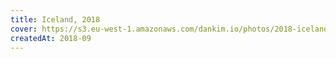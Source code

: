 ```yaml
---
title: Iceland, 2018
cover: https://s3.eu-west-1.amazonaws.com/dankim.io/photos/2018-iceland/cover.jpg
createdAt: 2018-09
---
```


<img src="https://s3.eu-west-1.amazonaws.com/dankim.io/photos/2018-iceland/0001.jpg" alt="" class="lazyload">
<img src="https://s3.eu-west-1.amazonaws.com/dankim.io/photos/2018-iceland/0002.jpg" alt="" class="lazyload">
<img src="https://s3.eu-west-1.amazonaws.com/dankim.io/photos/2018-iceland/0003.jpg" alt="" class="lazyload">

<div class="photorow-2">
  <img src="https://s3.eu-west-1.amazonaws.com/dankim.io/photos/2018-iceland/0004.jpg" alt="" class="lazyload">
  <img src="https://s3.eu-west-1.amazonaws.com/dankim.io/photos/2018-iceland/0005.jpg" alt="" class="lazyload">
</div>

<img src="https://s3.eu-west-1.amazonaws.com/dankim.io/photos/2018-iceland/0006.jpg" alt="" class="lazyload">
<img src="https://s3.eu-west-1.amazonaws.com/dankim.io/photos/2018-iceland/0007.jpg" alt="" class="lazyload">
<img src="https://s3.eu-west-1.amazonaws.com/dankim.io/photos/2018-iceland/0008.jpg" alt="" class="lazyload">

<div class="photorow-2">
  <img src="https://s3.eu-west-1.amazonaws.com/dankim.io/photos/2018-iceland/0009.jpg" alt="" class="lazyload">
  <img src="https://s3.eu-west-1.amazonaws.com/dankim.io/photos/2018-iceland/0010.jpg" alt="" class="lazyload">
</div>

<img src="https://s3.eu-west-1.amazonaws.com/dankim.io/photos/2018-iceland/0011.jpg" alt="" class="lazyload">
<img src="https://s3.eu-west-1.amazonaws.com/dankim.io/photos/2018-iceland/0012.jpg" alt="" class="lazyload">
<img src="https://s3.eu-west-1.amazonaws.com/dankim.io/photos/2018-iceland/0013.jpg" alt="" class="lazyload">
<img src="https://s3.eu-west-1.amazonaws.com/dankim.io/photos/2018-iceland/0014.jpg" alt="" class="lazyload">
<img src="https://s3.eu-west-1.amazonaws.com/dankim.io/photos/2018-iceland/0015.jpg" alt="" class="lazyload">
<img src="https://s3.eu-west-1.amazonaws.com/dankim.io/photos/2018-iceland/0016.jpg" alt="" class="lazyload">
<img src="https://s3.eu-west-1.amazonaws.com/dankim.io/photos/2018-iceland/0017.jpg" alt="" class="lazyload">
<img src="https://s3.eu-west-1.amazonaws.com/dankim.io/photos/2018-iceland/0018.jpg" alt="" class="lazyload">
<img src="https://s3.eu-west-1.amazonaws.com/dankim.io/photos/2018-iceland/0019.jpg" alt="" class="lazyload">
<img src="https://s3.eu-west-1.amazonaws.com/dankim.io/photos/2018-iceland/0020.jpg" alt="" class="lazyload">
<img src="https://s3.eu-west-1.amazonaws.com/dankim.io/photos/2018-iceland/0021.jpg" alt="" class="lazyload">
<img src="https://s3.eu-west-1.amazonaws.com/dankim.io/photos/2018-iceland/0022.jpg" alt="" class="lazyload">
<img src="https://s3.eu-west-1.amazonaws.com/dankim.io/photos/2018-iceland/0023.jpg" alt="" class="lazyload">
<img src="https://s3.eu-west-1.amazonaws.com/dankim.io/photos/2018-iceland/0024.jpg" alt="" class="lazyload">
<img src="https://s3.eu-west-1.amazonaws.com/dankim.io/photos/2018-iceland/0025.jpg" alt="" class="lazyload">

<div class="photorow-2">
  <img src="https://s3.eu-west-1.amazonaws.com/dankim.io/photos/2018-iceland/0026.jpg" alt="" class="lazyload">
  <img src="https://s3.eu-west-1.amazonaws.com/dankim.io/photos/2018-iceland/0027.jpg" alt="" class="lazyload">
</div>

<img src="https://s3.eu-west-1.amazonaws.com/dankim.io/photos/2018-iceland/0028.jpg" alt="" class="lazyload">
<img src="https://s3.eu-west-1.amazonaws.com/dankim.io/photos/2018-iceland/0029.jpg" alt="" class="lazyload">
<img src="https://s3.eu-west-1.amazonaws.com/dankim.io/photos/2018-iceland/0030.jpg" alt="" class="lazyload">
<img src="https://s3.eu-west-1.amazonaws.com/dankim.io/photos/2018-iceland/0031.jpg" alt="" class="lazyload">
<img src="https://s3.eu-west-1.amazonaws.com/dankim.io/photos/2018-iceland/0032.jpg" alt="" class="lazyload">
<img src="https://s3.eu-west-1.amazonaws.com/dankim.io/photos/2018-iceland/0033.jpg" alt="" class="lazyload">
<img src="https://s3.eu-west-1.amazonaws.com/dankim.io/photos/2018-iceland/0034.jpg" alt="" class="lazyload">
<img src="https://s3.eu-west-1.amazonaws.com/dankim.io/photos/2018-iceland/0035.jpg" alt="" class="lazyload">
<img src="https://s3.eu-west-1.amazonaws.com/dankim.io/photos/2018-iceland/0036.jpg" alt="" class="lazyload">
<img src="https://s3.eu-west-1.amazonaws.com/dankim.io/photos/2018-iceland/0037.jpg" alt="" class="lazyload">
<img src="https://s3.eu-west-1.amazonaws.com/dankim.io/photos/2018-iceland/0038.jpg" alt="" class="lazyload">
<img src="https://s3.eu-west-1.amazonaws.com/dankim.io/photos/2018-iceland/0039.jpg" alt="" class="lazyload">
<img src="https://s3.eu-west-1.amazonaws.com/dankim.io/photos/2018-iceland/0040.jpg" alt="" class="lazyload">
<img src="https://s3.eu-west-1.amazonaws.com/dankim.io/photos/2018-iceland/0041.jpg" alt="" class="lazyload">
<img src="https://s3.eu-west-1.amazonaws.com/dankim.io/photos/2018-iceland/0042.jpg" alt="" class="lazyload">
<img src="https://s3.eu-west-1.amazonaws.com/dankim.io/photos/2018-iceland/0043.jpg" alt="" class="lazyload">
<img src="https://s3.eu-west-1.amazonaws.com/dankim.io/photos/2018-iceland/0044.jpg" alt="" class="lazyload">
<img src="https://s3.eu-west-1.amazonaws.com/dankim.io/photos/2018-iceland/0045.jpg" alt="" class="lazyload">
<img src="https://s3.eu-west-1.amazonaws.com/dankim.io/photos/2018-iceland/0046.jpg" alt="" class="lazyload">
<img src="https://s3.eu-west-1.amazonaws.com/dankim.io/photos/2018-iceland/0047.jpg" alt="" class="lazyload">
<img src="https://s3.eu-west-1.amazonaws.com/dankim.io/photos/2018-iceland/0048.jpg" alt="" class="lazyload">

<div class="photorow-2">
  <img src="https://s3.eu-west-1.amazonaws.com/dankim.io/photos/2018-iceland/0049.jpg" alt="" class="lazyload">
  <img src="https://s3.eu-west-1.amazonaws.com/dankim.io/photos/2018-iceland/0050.jpg" alt="" class="lazyload">
</div>
